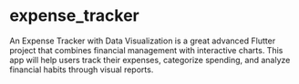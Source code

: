 # expense_tracker
An Expense Tracker with Data Visualization is a great advanced Flutter project that combines financial management with interactive charts. This app will help users track their expenses, categorize spending, and analyze financial habits through visual reports.
